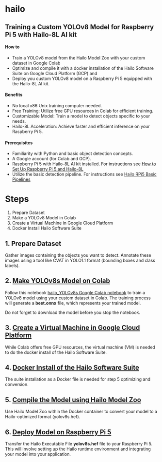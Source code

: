 # hailo

## Training a Custom YOLOv8 Model for Raspberry Pi 5 with Hailo-8L AI kit

#### How to 
- Train a YOLOv8 model from the Hailo Model Zoo with your custom dataset in Google Colab 
- Optimize and compile it with a docker installation of the Hailo Software Suite on Google Cloud Platform (GCP) and 
- Deploy you custom YOLOv8 model on a Raspberry Pi 5 equipped with the Hailo-8L AI kit.

#### Benefits
- No local x86 Unix training computer needed.
- Free Training: Utilize free GPU resources in Colab for efficient training.
- Customizable Model: Train a model to detect objects specific to your needs.
- Hailo-8L Acceleration: Achieve faster and efficient inference on your Raspberry Pi 5.

#### Prerequisites
- Familiarity with Python and basic object detection concepts.
- A Google account (for Colab and GCP).
- Raspberry Pi 5 with Hailo-8L AI kit installed. For instructions see [How to Set Up Raspberry Pi 5 and Hailo-8L](https://github.com/hailo-ai/hailo-rpi5-examples/blob/main/doc/install-raspberry-pi5.md#how-to-set-up-raspberry-pi-5-and-hailo-8l)
- Utilize the basic detection pipeline. For instructions see [Hailo RPi5 Basic Pipelines](https://github.com/hailo-ai/hailo-rpi5-examples/blob/main/doc/basic-pipelines.md#installation)

# Steps
1. Prepare Dataset
2. Make a YOLOv8 Model in Colab
3. Create a Virtual Machine in Google Cloud Platform
4. Docker Install Hailo Software Suite

## 1. Prepare Dataset

Gather images containing the objects you want to detect.
Annotate these images using a tool like CVAT in YOLO1.1 format (bounding boxes and class labels).

## 2. [Make YOLOv8s Model on Colab](https://github.com/marcory-hub/hailo/blob/main/hailo_YOLOv8s.ipynb)

Follow this notebook [hailo_YOLOv8s Google Colab notebook](https://github.com/marcory-hub/hailo/blob/main/hailo_YOLOv8s.ipynb) to train a YOLOv8 model using your custom dataset in Colab. The training process will generate a **best.onnx** file, which represents your trained model. 

Do not forget to download the model before you stop the notebook.

## 3. [Create a Virtual Machine in Google Cloud Platform](https://github.com/marcory-hub/hailo/blob/main/create-and-connect-gcp-vm-instance-w-local-terminal.md)

While Colab offers free GPU resources, the virtual machine (VM) is needed to do the docker install of the Hailo Software Suite. 

## 4. [Docker Install of the Hailo Software Suite](https://github.com/marcory-hub/hailo/blob/main/install-hailo-software-suite-on-google-cloud-VM-instance.md)
The suite installation as a Docker file is needed for step 5 optimizing and conversion.

## 5. [Compile the Model using Hailo Model Zoo](https://github.com/marcory-hub/hailo/blob/main/compile-the-model-using-hailo-model-zoo.md)
Use Hailo Model Zoo within the Docker container to convert your model to a Hailo-optimized format (yolov8s.hef).

## 6. [Deploy Model on Raspberry Pi 5](https://github.com/marcory-hub/hailo/blob/main/deploy-model-on-raspberry-pi-5-ai-kit.md)

Transfer the Hailo Executable File **yolov8s.hef** file to your Raspberry Pi 5. This will involve setting up the Hailo runtime environment and integrating your model into your application.
